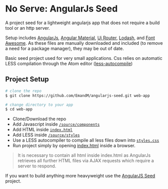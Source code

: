 # No Serve: AngularJs Seed

A project seed for a lightweight angularjs app that does not require a build tool or an http server.

Setup includes [AngularJs](https://angularjs.org/), [Angular Material](https://material.angularjs.org/latest/), [Ui Router](https://ui-router.github.io/), [Lodash](https://lodash.com/), and [Font Awesome](http://fontawesome.io/). As these files are manually downloaded and included (to remove a need for a package manager), they may be out of date.

Basic seed project used for very small applications. Css relies on automatic LESS compilation through the Atom editor ([less-autocompile](https://atom.io/packages/less-autocompile))

## Project Setup

```bash
# clone the repo
$ git clone https://github.com/EmandM/angularjs-seed.git web-app

# change directory to your app
$ cd web-app
```


* Clone/Download the repo
* Add Javascript inside [`/source/components`](/source/components)
* Add HTML inside [`index.html`](/index.html)
* Add LESS inside [`/source/styles`](/source/styles)
* Use a LESS autocompiler to compile all less files down into [`styles.css`](/source/styles.css)
* Run project simply by opening [index.html](/index.html) inside a browser.

> It is necessary to contain all html inside index.html as AngularJs retrieves all further HTML files via AJAX requests which require a server to respond.



If you want to build anything more heavyweight use the [AngularJS Seed](https://github.com/EmandM/angularjs-seed) project.
